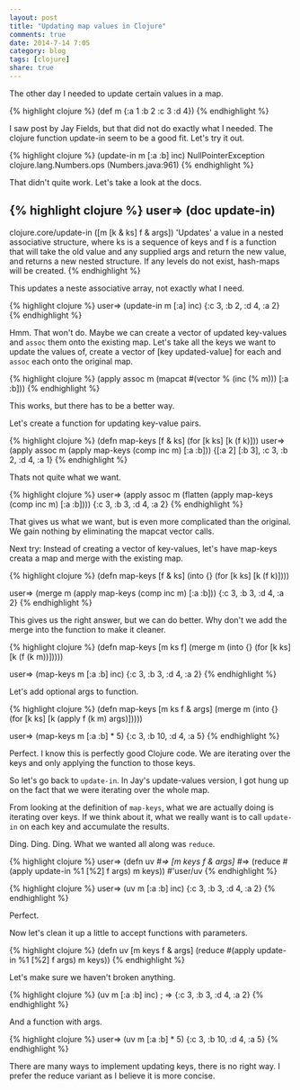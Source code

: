 ```yaml
---
layout: post
title: "Updating map values in Clojure"
comments: true
date: 2014-7-14 7:05
category: blog
tags: [clojure]
share: true
---
```


The other day I needed to update certain values in a map.

{% highlight clojure %}
(def m {:a 1 :b 2 :c 3 :d 4})
{% endhighlight %}

I saw post by Jay Fields, but that did not do exactly what I needed.
The clojure function update-in seem to be a good fit.
Let's try it out.

{% highlight clojure %}
(update-in m [:a :b] inc)
NullPointerException   clojure.lang.Numbers.ops (Numbers.java:961)
{% endhighlight %}

That didn't quite work. Let's take a look at the docs.

{% highlight clojure %}
user=> (doc update-in)
-------------------------
clojure.core/update-in
([m [k & ks] f & args])
  'Updates' a value in a nested associative structure, where ks is a
  sequence of keys and f is a function that will take the old value
  and any supplied args and return the new value, and returns a new
  nested structure.  If any levels do not exist, hash-maps will be
  created.
{% endhighlight %}

This updates a neste associative array, not exactly what I need.

{% highlight clojure %}
user=> (update-in m [:a] inc)
{:c 3, :b 2, :d 4, :a 2}
{% endhighlight %}

Hmm. That won't do.
Maybe we can create a vector of updated key-values
and `assoc` them onto the existing map.
Let's take all the keys we want to update the values of,
create a vector of [key updated-value] for each
and `assoc` each onto the original map.

{% highlight clojure %}
(apply assoc m (mapcat #(vector % (inc (% m))) [:a :b]))
{% endhighlight %}

This works, but there has to be a better way.

Let's create a function for updating key-value pairs.

{% highlight clojure %}
(defn map-keys
  [f & ks]
        (for [k ks] [k (f k)]))
user=> (apply assoc m (apply map-keys (comp inc m) [:a :b]))
{[:a 2] [:b 3], :c 3, :b 2, :d 4, :a 1}
{% endhighlight %}

Thats not quite what we want.

{% highlight clojure %}
user=> (apply assoc m (flatten (apply map-keys (comp inc m) [:a :b])))
{:c 3, :b 3, :d 4, :a 2}
{% endhighlight %}

That gives us what we want, but is even more complicated than the original.
We gain nothing by eliminating the mapcat vector calls.

Next try:
Instead of creating a vector of key-values, let's have map-keys creata a map and merge
with the existing map.

{% highlight clojure %}
(defn map-keys
  [f & ks]
  (into {}
        (for [k ks] [k (f k)])))

user=> (merge m (apply map-keys (comp inc m) [:a :b]))
{:c 3, :b 3, :d 4, :a 2}
{% endhighlight %}

This gives us the right answer, but we can do better.
Why don't we add the merge into the function to make it cleaner.

{% highlight clojure %}
(defn map-keys
  [m ks f]
  (merge m
    (into {}
      (for [k ks] [k (f (k m))]))))

user=> (map-keys m [:a :b] inc)
{:c 3, :b 3, :d 4, :a 2}
{% endhighlight %}

Let's add optional args to function.

{% highlight clojure %}
(defn map-keys
  [m ks f & args]
  (merge m
    (into {}
      (for [k ks] [k (apply f (k m) args)]))))

user=> (map-keys m [:a :b] * 5)
{:c 3, :b 10, :d 4, :a 5}
{% endhighlight %}

Perfect. I know this is perfectly good Clojure code.
We are iterating over the keys and only applying the function to those keys.

So let's go back to `update-in`.
In Jay's update-values version, I got hung up on the fact that we were iterating
over the whole map.

From looking at the definition of `map-keys`, what we are actually
doing is iterating over keys.
If we think about it, what we really want is to call `update-in`
on each key and accumulate the results.

Ding. Ding. Ding. What we wanted all along was `reduce`.

{% highlight clojure %}
user=> (defn uv
  #_=>   [m keys f & args]
  #_=>   (reduce #(apply update-in %1 [%2] f args) m keys))
#'user/uv
{% endhighlight %}

{% highlight clojure %}
user=> (uv m [:a :b] inc)
{:c 3, :b 3, :d 4, :a 2}
{% endhighlight %}

Perfect.

Now let's clean it up a little to accept functions with parameters.

{% highlight clojure %}
(defn uv
  [m keys f & args]
  (reduce #(apply update-in %1 [%2] f args) m keys))
{% endhighlight %}

Let's make sure we haven't broken anything.

{% highlight clojure %}
(uv m [:a :b] inc)
; => {:c 3, :b 3, :d 4, :a 2}
{% endhighlight %}

And a function with args.

{% highlight clojure %}
user=> (uv m [:a :b] * 5)
{:c 3, :b 10, :d 4, :a 5}
{% endhighlight %}

There are many ways to implement updating keys, there is no right way.
I prefer the reduce variant as I believe it is more concise.
